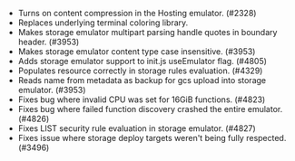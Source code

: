 - Turns on content compression in the Hosting emulator. (#2328)
- Replaces underlying terminal coloring library.
- Makes storage emulator multipart parsing handle quotes in boundary header. (#3953)
- Makes storage emulator content type case insensitive. (#3953)
- Adds storage emulator support to init.js useEmulator flag. (#4805)
- Populates resource correctly in storage rules evaluation. (#4329)
- Reads name from metadata as backup for gcs upload into storage emulator. (#3953)
- Fixes bug where invalid CPU was set for 16GiB functions. (#4823)
- Fixes bug where failed function discovery crashed the entire emulator. (#4826)
- Fixes LIST security rule evaluation in storage emulator. (#4827)
- Fixes issue where storage deploy targets weren't being fully respected. (#3496)
